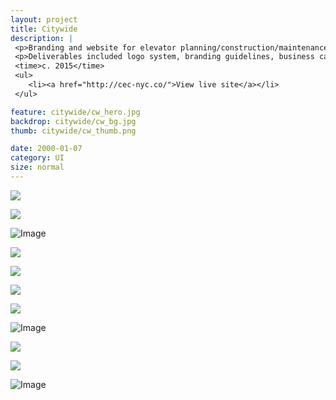 ```yaml
---
layout: project
title: Citywide
description: |
 <p>Branding and website for elevator planning/construction/maintenance consultants based out of New York.</p>
 <p>Deliverables included logo system, branding guidelines, business cards, document templates, sell sheets, and a custom website.</p>
 <time>c. 2015</time>
 <ul>
 	<li><a href="http://cec-nyc.co/">View live site</a></li>
 </ul>

feature: citywide/cw_hero.jpg
backdrop: citywide/cw_bg.jpg
thumb: citywide/cw_thumb.png

date: 2000-01-07
category: UI
size: normal
---
```


<p class="half"><img src="{{site.project_img_path}}citywide/cw_cards.jpg"></p>
<p class="half"><img src="{{site.project_img_path}}citywide/cw_tablet.jpg"></p>

![Image]({{site.project_img_path}}citywide/cw_type.jpg)

<p class="half"><img src="{{site.project_img_path}}citywide/cw_book.jpg"></p>
<p class="half"><img src="{{site.project_img_path}}citywide/cw_recipe.jpg"></p>

<p class="half"><img src="{{site.project_img_path}}citywide/cw_proposal.jpg"></p>
<p class="half"><img src="{{site.project_img_path}}citywide/cw_signage.jpg"></p>

![Image]({{site.project_img_path}}citywide/cw_homepage.jpg)

<p class="half"><img src="{{site.project_img_path}}citywide/cw_hamburgiose.jpg"></p>
<p class="half"><img src="{{site.project_img_path}}citywide/cw_cpu_black.jpg"></p>

![Image]({{site.project_img_path}}citywide/cw_site.jpg)